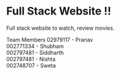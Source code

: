 # Full Stack Website !! 
Full stack website to watch, review movies.

Team Members
02979117 - Pranav <br>
002771334 - Shubham <br>
002797481 - Siddharth <br>
002797481 - Nishta <br>
002748707 - Sweta <br>
